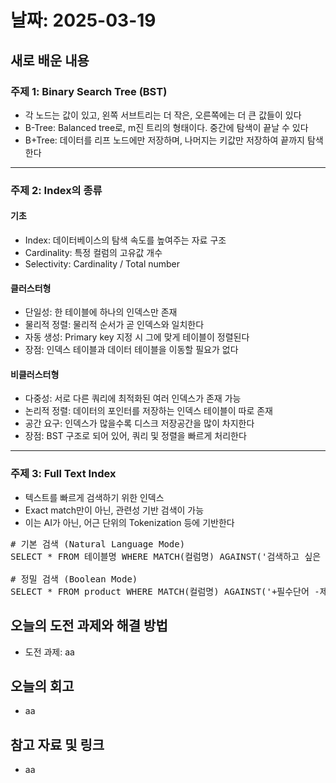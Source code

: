# 날짜: 2025-03-19

## 새로 배운 내용
### 주제 1: Binary Search Tree (BST)
- 각 노드는 값이 있고, 왼쪽 서브트리는 더 작은, 오른쪽에는 더 큰 값들이 있다
- B-Tree: Balanced tree로, m진 트리의 형태이다. 중간에 탐색이 끝날 수 있다
- B+Tree: 데이터를 리프 노드에만 저장하며, 나머지는 키값만 저장하여 끝까지 탐색한다

---

### 주제 2: Index의 종류
#### 기초
- Index: 데이터베이스의 탐색 속도를 높여주는 자료 구조
- Cardinality: 특정 컬럼의 고유값 개수
- Selectivity: Cardinality / Total number

#### 클러스터형
- 단일성: 한 테이블에 하나의 인덱스만 존재
- 물리적 정렬: 물리적 순서가 곧 인덱스와 일치한다
- 자동 생성: Primary key 지정 시 그에 맞게 테이블이 정렬된다
- 장점: 인덱스 테이블과 데이터 테이블을 이동할 필요가 없다

#### 비클러스터형
- 다중성: 서로 다른 쿼리에 최적화된 여러 인덱스가 존재 가능
- 논리적 정렬: 데이터의 포인터를 저장하는 인덱스 테이블이 따로 존재
- 공간 요구: 인덱스가 많을수록 디스크 저장공간을 많이 차지한다
- 장점: BST 구조로 되어 있어, 쿼리 및 정렬을 빠르게 처리한다

---

### 주제 3: Full Text Index
- 텍스트를 빠르게 검색하기 위한 인덱스
- Exact match만이 아닌, 관련성 기반 검색이 가능
- 이는 AI가 아닌, 어근 단위의 Tokenization 등에 기반한다
  
<pre>
# 기본 검색 (Natural Language Mode)
SELECT * FROM 테이블명 WHERE MATCH(컬럼명) AGAINST('검색하고 싶은 단어');

# 정밀 검색 (Boolean Mode)
SELECT * FROM product WHERE MATCH(컬럼명) AGAINST('+필수단어 -제외단어 기타단어' IN BOOLEAN MODE);
</pre>

## 오늘의 도전 과제와 해결 방법
- 도전 과제: aa

## 오늘의 회고
- aa

## 참고 자료 및 링크
- aa
